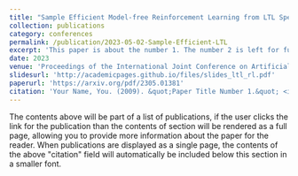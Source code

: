```yaml
---
title: "Sample Efficient Model-free Reinforcement Learning from LTL Specifications with Optimality Guarantees"
collection: publications
category: conferences
permalink: /publication/2023-05-02-Sample-Efficient-LTL
excerpt: 'This paper is about the number 1. The number 2 is left for future work.'
date: 2023
venue: 'Proceedings of the International Joint Conference on Artificial Intelligence (IJCAI) 2023'
slidesurl: 'http://academicpages.github.io/files/slides_ltl_rl.pdf'
paperurl: 'https://arxiv.org/pdf/2305.01381'
citation: 'Your Name, You. (2009). &quot;Paper Title Number 1.&quot; <i>Journal 1</i>. 1(1).'
---
```


The contents above will be part of a list of publications, if the user clicks the link for the publication than the contents of section will be rendered as a full page, allowing you to provide more information about the paper for the reader. When publications are displayed as a single page, the contents of the above "citation" field will automatically be included below this section in a smaller font.